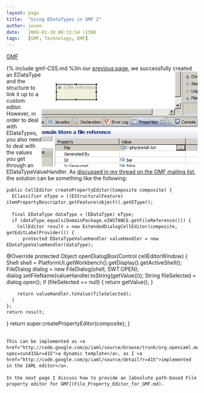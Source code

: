 ```yaml
---
layout: page
title:  "Using EDataTypes in GMF 2"
author: jevon
date:   2009-01-30 08:33:54 +1300
tags:   [GMF, Technology, EMF]
---
```


[GMF](GMF.md)

{% include gmf-CSS.md %}<img src="/img/gmf/edatatype-2.png" align="right" class="gmf">In our [previous page](using-edatatypes-in-GMF.md), we successfully created an EDataType and the structure to link it up to a custom editor. However, in order to deal with EDataTypes, you also need to deal with the values you get through an EDataTypeValueHandler. As <a href="http://dev.eclipse.org/newslists/news.eclipse.modeling.gmf/msg16435.html">discussed in my thread on the GMF mailing list</a>, the solution can be something like the following:

```
public CellEditor createPropertyEditor(Composite composite) {
  EClassifier eType = ((EStructuralFeature) itemPropertyDescriptor.getFeature(object)).getEType();

  final EDataType dataType = (EDataType) eType;
  if (dataType.equals(DomainPackage.eINSTANCE.getFileReference())) {
    CellEditor result = new ExtendedDialogCellEditor(composite, getEditLabelProvider()) {
      protected EDataTypeValueHandler valueHandler = new EDataTypeValueHandler(dataType);
``````
@Override
      protected Object openDialogBox(Control cellEditorWindow) {
        Shell shell = PlatformUI.getWorkbench().getDisplay().getActiveShell();
        FileDialog dialog = new FileDialog(shell, SWT.OPEN);
        dialog.setFileName(valueHandler.toString(getValue()));
        String fileSelected = dialog.open();
        if (fileSelected == null) {
          return getValue();
        }

        return valueHandler.toValue(fileSelected);
      }
    };
    return result;
  }
  return super.createPropertyEditor(composite);
}
```

This can be implemented as <a href="http://code.google.com/p/iaml/source/browse/trunk/org.openiaml.model/templates/aspects/xpt/propsheet/PropertySection.xpt?spec=svn415&r=415">a dynamic template</a>, as I <a href="http://code.google.com/p/iaml/source/detail?r=415">implemented in the IAML editor</a>.

In the next page I discuss how to provide an [absolute path-based File property editor for GMF](File_Property_Editor_for_GMF.md).
